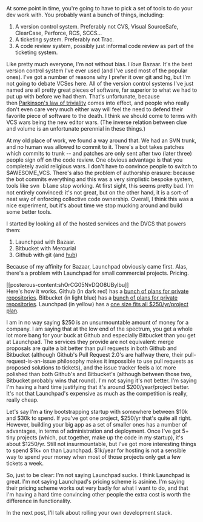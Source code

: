 <!--
.. title: A continuous deployment interlude: picking a development stack
.. date: 2010/09/28 13:37
.. slug: a-continuous-deployment-interlude-picking-a-development-stack
.. link:
.. description:
.. tags: 
-->

<div>
<div>At some point in time, you're going to have to pick a set of tools to do your dev work with. You probably want a bunch of things, including:</div>
<div><ol>
<li>A version control system. Preferably not CVS, Visual SourceSafe, ClearCase, Perforce, RCS, SCCS...</li>
<li>A ticketing system. Preferably not Trac.</li>
<li>A code review system, possibly just informal code review as part of the ticketing system.</li>
</ol></div>
<div>Like pretty much everyone, I'm not without bias. I <em>love</em> Bazaar. It's the best version control system I've ever used (and I've used most of the popular ones). I've got a number of reasons why I prefer it over git and hg, but I'm not going to debate VCSes here. All of the version control systems I've just named are all pretty great pieces of software, far superior to what we had to put up with before we had them. That's unfortunate, because then&nbsp;<a href="http://en.wikipedia.org/wiki/Parkinson's_Law_of_Triviality" target="_blank">Parkinson's law of triviality</a>&nbsp;comes into effect, and people who really don't even care very much either way will feel the need to defend their favorite piece of software to the death. I think we should come to terms with VCS wars being the new editor wars. (The inverse relation between clue and volume is an unfortunate perennial in these things.)</div>
<p />
<div>At my old place of work, we found a way around that. We had an SVN trunk, and no human was allowed to commit to it. There's a bot takes patches which commits to trunk -- and patches are only sent after two (later three) people sign off on the code review. One obvious advantage is that you completely avoid religious wars. I don't have to convince people to switch to $AWESOME_VCS. There's also the problem of authorship erasure: because the bot commits everything and this was a very simplistic bespoke system, tools like <span style="font-family: courier new, monospace;">svn blame</span> stop working. At first sight, this seems pretty bad. I'm not entirely convinced: it's not great, but on the other hand, it is a sort-of neat way of enforcing collective code ownership. Overall, I think this was a nice experiment, but it's about time we stop mucking around and build some better tools.</div>
<p />
<div>I started by looking all of the hosted services and the DVCS that powers them:</div>
<div><ol>
<li>Launchpad with Bazaar.</li>
<li>Bitbucket with Mercurial</li>
<li>Github with git (and <a href="http://github.com/defunkt/hub">hub</a>)</li>
</ol></div>
<div>Because of my affinity for Bazaar, Launchpad obviously came first.&nbsp;Alas, there's a problem with Launchpad for small commercial projects. Pricing.</div>
<p />
<div>[[posterous-content:shOrCG05NvDQO8UBylbu]]</div>
<div>Here's how it works. Github (in dark red) has a <a href="http://github.com/plans" target="_blank">bunch of plans for private repositories</a>. Bitbucket (in light blue) has a <a href="http://bitbucket.org/plans" target="_blank">bunch of plans for private repositories</a>. Launchpad (in yellow) has a <a href="https://launchpad.net/+tour/join-launchpad" target="_blank">one size fits all $250/yr/project plan</a>.</div>
<p />
<div>I am in no way saying $250 is an unsurmountable amount of money for a company. I am saying that at the low end of the spectrum, you get a whole lot more bang for your buck at Github and especially Bitbucket than you get at Launchpad. The services they provide are not equivalent: merge proposals are quite a bit better than pull requests in both Github and Bitbucket (although Github's Pull Request 2.0's are halfway there, their pull-request-is-an-issue philosophy makes it impossible to use pull requests as proposed solutions to tickets), and the issue tracker feels a lot more polished than both Github's and Bitbucket's (although between those two, Bitbucket probably wins that round). I'm not saying it's not better. I'm saying I'm having a hard time justifying that it's around $200/year/project better. It's not that Launchpad's expensive as much as the&nbsp;competition&nbsp;is really, really cheap.</div>
<p />
<div>Let's say I'm a tiny bootstrapping startup with somewhere between $10k and $30k to spend. If you've got one project, $250/yr that's quite all right. However, building your big app as a set of smaller ones has a number of advantages, in terms of administration and deployment. Once I've got 5+ tiny projects (which, put together, make up the code in my startup), it's about $1250/yr. Still not insurmountable, but I've got more interesting things to spend $1k+ on than Launchpad. $1k/year for hosting is not a sensible way to spend your money when most of those projects only get a few tickets a week.</div>
<p />
<div>So, just to be clear: I'm not saying Launchpad sucks. I think Launchpad is great. I'm not saying Launchpad's pricing scheme is asinine. I'm saying their pricing scheme works out very badly for what I want to do, and that I'm having a hard time convincing other people the extra cost is worth the difference in functionality.</div>
<p />
</div>
<div>In the next post, I'll talk about rolling your own development stack.</div>

